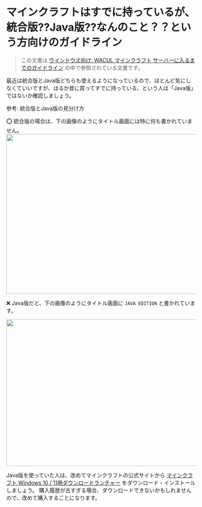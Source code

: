 # マインクラフトはすでに持っているが、統合版??Java版??なんのこと？？という方向けのガイドライン

> この文書は [ウインドウズ向け: WACUL マインクラフト サーバーに入るまでのガイドライン](./mc-wacul-windows) の中で参照されている文書です。

最近は統合版とJava版どちらも使えるようになっているので、ほとんど気にしなくていいですが、はるか昔に買ってすでに持っている、という人は「Java版」ではないか確認しましょう。

参考: 統合版とJava版の見分け方

⭕ 統合版の場合は、下の画像のようにタイトル画面には特に何も書かれていません。
<img src="https://i.gyazo.com/84ca1f0574fc56f0c8a46e924187a622.jpg" width="680" height="425" />

❌ Java版だと、下の画像のようにタイトル画面に `JAVA EDITION` と書かれています。  

<img src="https://i.gyazo.com/249813a8114be460e008ed999a2a7784.jpg" width="680" height="390" />

Java版を使っていた人は、改めてマインクラフトの公式サイトから [マインクラフト Windows 10 / 11用ダウンロードランチャー](https://www.minecraft.net/ja-jp/download) をダウンロード・インストールしましょう。
購入履歴が古すぎる場合、ダウンロードできないかもしれませんので、改めて購入することになります。
